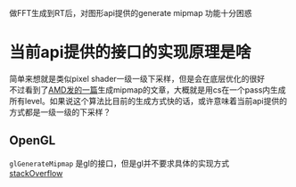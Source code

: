 做FFT生成到RT后，对图形api提供的generate mipmap 功能十分困惑  
# 当前api提供的接口的实现原理是啥
简单来想就是类似pixel shader一级一级下采样，但是会在底层优化的很好  
不过看到了[AMD发的一篇](https://zhuanlan.zhihu.com/p/263387791)生成mipmap的文章，大概就是用cs在一个pass内生成所有level。如果说这个算法比目前的生成方式快的话，或许意味着当前api提供的方式都是一级一级的下采样？
## OpenGL
`glGenerateMipmap` 是gl的接口，但是gl并不要求具体的实现方式  
[stackOverflow](https://stackoverflow.com/questions/23017317/mipmap-generation-in-opengl-is-it-hardware-accelerated)  